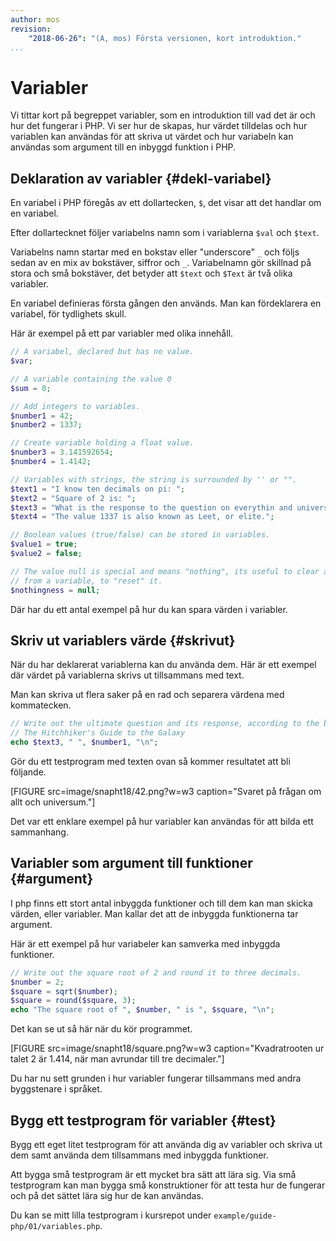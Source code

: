 ```yaml
---
author: mos
revision:
    "2018-06-26": "(A, mos) Första versionen, kort introduktion."
...
```

Variabler
=======================

Vi tittar kort på begreppet variabler, som en introduktion till vad det är och hur det fungerar i PHP. Vi ser hur de skapas, hur värdet tilldelas och hur variablen kan användas för att skriva ut värdet och hur variabeln kan användas som argument till en inbyggd funktion i PHP.



Deklaration av variabler {#dekl-variabel}
-----------------------

En variabel i PHP föregås av ett dollartecken, `$`, det visar att det handlar om en variabel.

Efter dollartecknet följer variabelns namn som i variablerna `$val` och `$text`.

Variabelns namn startar med en bokstav eller "underscore" `_` och följs sedan av en mix av bokstäver, siffror och `_`. Variabelnamn gör skillnad på stora och små bokstäver, det betyder att `$text` och `$Text` är två olika variabler.

En variabel definieras första gången den används. Man kan fördeklarera en variabel, för tydlighets skull.

Här är exempel på ett par variabler med olika innehåll.

```php
// A variabel, declared but has no value. 
$var;

// A variable containing the value 0
$sum = 0;

// Add integers to variables.
$number1 = 42;
$number2 = 1337;

// Create variable holding a float value.
$number3 = 3.141592654;
$number4 = 1.4142;

// Variables with strings, the string is surrounded by '' or "".
$text1 = "I know ten decimals on pi: ";
$text2 = "Square of 2 is: ";
$text3 = "What is the response to the question on everythin and universe?";
$text4 = "The value 1337 is also known as Leet, or elite.";

// Boolean values (true/false) can be stored in variables.
$value1 = true;
$value2 = false;

// The value null is special and means "nothing", its useful to clear a value
// from a variable, to "reset" it.
$nothingness = null;
```

Där har du ett antal exempel på hur du kan spara värden i variabler.



Skriv ut variablers värde {#skrivut}
-----------------------

När du har deklarerat variablerna kan du använda dem. Här är ett exempel där värdet på variablerna skrivs ut tillsammans med text.

Man kan skriva ut flera saker på en rad och separera värdena med kommatecken.

```php
// Write out the ultimate question and its response, according to the book:
// The Hitchhiker's Guide to the Galaxy
echo $text3, " ", $number1, "\n";
```

Gör du ett testprogram med texten ovan så kommer resultatet att bli följande.

[FIGURE src=image/snapht18/42.png?w=w3 caption="Svaret på frågan om allt och universum."]

Det var ett enklare exempel på hur variabler kan användas för att bilda ett sammanhang.



Variabler som argument till funktioner {#argument}
-----------------------

I php finns ett stort antal inbyggda funktioner och till dem kan man skicka värden, eller variabler. Man kallar det att de inbyggda funktionerna tar argument.

Här är ett exempel på hur variabeler kan samverka med inbyggda funktioner.

```php
// Write out the square root of 2 and round it to three decimals.
$number = 2;
$square = sqrt($number);
$square = round($square, 3);
echo "The square root of ", $number, " is ", $square, "\n";
```

Det kan se ut så här när du kör programmet.

[FIGURE src=image/snapht18/square.png?w=w3 caption="Kvadratrooten ur talet 2 är 1.414, när man avrundar till tre decimaler."]

Du har nu sett grunden i hur variabler fungerar tillsammans med andra byggstenare i språket.



Bygg ett testprogram för variabler {#test}
-----------------------

Bygg ett eget litet testprogram för att använda dig av variabler och skriva ut dem samt använda dem tillsammans med inbyggda funktioner.

Att bygga små testprogram är ett mycket bra sätt att lära sig. Via små testprogram kan man bygga små konstruktioner för att testa hur de fungerar och på det sättet lära sig hur de kan användas.

Du kan se mitt lilla testprogram i kursrepot under `example/guide-php/01/variables.php`.
